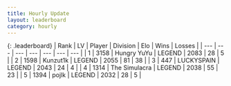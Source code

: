 ```yaml
---
title: Hourly Update
layout: leaderboard
category: hourly
---
```


{: .leaderboard}
| Rank | LV | Player | Division | Elo | Wins | Losses |
| --- | --- | --- | --- | --- | --- | --- |
| <span data-change="0">1</span> | 3158 | <span title="ID: 164871">Hungry YuYu</span> | LEGEND | <span data-change="0">2083</span> | <span data-change="0">28</span> | <span data-change="0">5</span> |
| <span data-change="0">2</span> | 1598 | <span title="ID: 392407">Kunzut1k</span> | LEGEND | <span data-change="-1">2055</span> | <span data-change="4">81</span> | <span data-change="2">38</span> |
| <span data-change="7">3</span> | 447 | <span title="ID: 623829">LUCKYSPAIN</span> | LEGEND | <span data-change="46">2043</span> | <span data-change="6">24</span> | <span data-change="1">4</span> |
| <span data-change="-1">4</span> | 1314 | <span title="ID: 366840">The Simulacra</span> | LEGEND | <span data-change="-12">2038</span> | <span data-change="2">55</span> | <span data-change="2">23</span> |
| <span data-change="-1">5</span> | 1394 | <span title="ID: 4783">pojlk</span> | LEGEND | <span data-change="14">2032</span> | <span data-change="2">28</span> | <span data-change="0">5</span> |